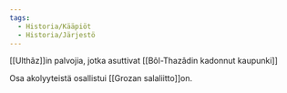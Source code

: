 ```yaml
---
tags:
  - Historia/Kääpiöt
  - Historia/Järjestö
---
```

[[Ulthâz]]in palvojia, jotka asuttivat [[Bôl-Thazâdin kadonnut kaupunki]]

Osa akolyyteistä osallistui [[Grozan salaliitto]]on.